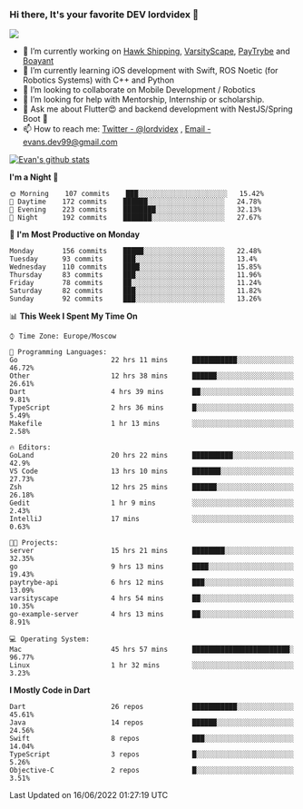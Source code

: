 ### Hi there, It's your favorite DEV lordvidex 👋
<img src="https://komarev.com/ghpvc/?username=lordvidex&label=Views&color=blue&style=plastic" />
<!--
**lordvidex/lordvidex** is a ✨ _special_ ✨ repository because its `README.md` (this file) appears on your GitHub profile.
Here are some ideas to get you started:
-->

- 🔭 I’m currently working on [Hawk Shipping](https://hawkshipping.com), [VarsityScape](https://varsityscape.com), [PayTrybe](https://www.paytrybe.com) and [Boayant](https://www.github.com/boayant-dev)
- 🌱 I’m currently learning iOS development with Swift, ROS Noetic (for Robotics Systems) with C++ and Python
- 👯 I’m looking to collaborate on Mobile Development / Robotics
- 🤔 I’m looking for help with Mentorship, Internship or scholarship.
- 💬 Ask me about Flutter😍 and backend development with NestJS/Spring Boot 🔮
- 📫 How to reach me: [Twitter - @lordvidex](https://twitter.com/lordvidex) , [Email - evans.dev99@gmail.com](mailto:evans.dev99@gmail.com?body=Hello%20Evans,)

<div>
<!-- <a href="https://github.com/lordvidex">
  <img src="https://github-readme-stats.vercel.app/api/top-langs/?username=lordvidex&theme=light" />
</a>    -->
<!-- [![Top Langs](https://github-readme-stats.vercel.app/api/top-langs/?username=lordvidex)](https://github.com/lordvidex/)  -->

<a href="https://github.com/lordvidex">
 <img src="https://github-readme-stats.vercel.app/api?username=lordvidex&show_icons=true&theme=light&line_height=27" alt="Evan's github stats"/>
</a>
</div>


<!--
  <a href="https://github.com/iampawan/FlutterExampleApps">
    <img align="center" src="https://github-readme-stats.vercel.app/api/pin/?username=iampawan&repo=FlutterExampleApps&theme=light" />

  </a>
  <a href="https://github.com/iampawan/VelocityX">
   <img align="center" src="https://github-readme-stats.vercel.app/api/pin/?username=iampawan&repo=VelocityX&theme=light" />
  </a>
-->
<!--START_SECTION:waka-->
**I'm a Night 🦉** 

```text
🌞 Morning    107 commits    ███░░░░░░░░░░░░░░░░░░░░░░   15.42% 
🌆 Daytime    172 commits    ██████░░░░░░░░░░░░░░░░░░░   24.78% 
🌃 Evening    223 commits    ████████░░░░░░░░░░░░░░░░░   32.13% 
🌙 Night      192 commits    ███████░░░░░░░░░░░░░░░░░░   27.67%

```
📅 **I'm Most Productive on Monday** 

```text
Monday       156 commits    █████░░░░░░░░░░░░░░░░░░░░   22.48% 
Tuesday      93 commits     ███░░░░░░░░░░░░░░░░░░░░░░   13.4% 
Wednesday    110 commits    ████░░░░░░░░░░░░░░░░░░░░░   15.85% 
Thursday     83 commits     ███░░░░░░░░░░░░░░░░░░░░░░   11.96% 
Friday       78 commits     ██░░░░░░░░░░░░░░░░░░░░░░░   11.24% 
Saturday     82 commits     ███░░░░░░░░░░░░░░░░░░░░░░   11.82% 
Sunday       92 commits     ███░░░░░░░░░░░░░░░░░░░░░░   13.26%

```


📊 **This Week I Spent My Time On** 

```text
⌚︎ Time Zone: Europe/Moscow

💬 Programming Languages: 
Go                       22 hrs 11 mins      ███████████░░░░░░░░░░░░░░   46.72% 
Other                    12 hrs 38 mins      ██████░░░░░░░░░░░░░░░░░░░   26.61% 
Dart                     4 hrs 39 mins       ██░░░░░░░░░░░░░░░░░░░░░░░   9.81% 
TypeScript               2 hrs 36 mins       █░░░░░░░░░░░░░░░░░░░░░░░░   5.49% 
Makefile                 1 hr 13 mins        ░░░░░░░░░░░░░░░░░░░░░░░░░   2.58%

🔥 Editors: 
GoLand                   20 hrs 22 mins      ██████████░░░░░░░░░░░░░░░   42.9% 
VS Code                  13 hrs 10 mins      ███████░░░░░░░░░░░░░░░░░░   27.73% 
Zsh                      12 hrs 25 mins      ██████░░░░░░░░░░░░░░░░░░░   26.18% 
Gedit                    1 hr 9 mins         ░░░░░░░░░░░░░░░░░░░░░░░░░   2.43% 
IntelliJ                 17 mins             ░░░░░░░░░░░░░░░░░░░░░░░░░   0.63%

🐱‍💻 Projects: 
server                   15 hrs 21 mins      ████████░░░░░░░░░░░░░░░░░   32.35% 
go                       9 hrs 13 mins       ████░░░░░░░░░░░░░░░░░░░░░   19.43% 
paytrybe-api             6 hrs 12 mins       ███░░░░░░░░░░░░░░░░░░░░░░   13.09% 
varsityscape             4 hrs 54 mins       ██░░░░░░░░░░░░░░░░░░░░░░░   10.35% 
go-example-server        4 hrs 13 mins       ██░░░░░░░░░░░░░░░░░░░░░░░   8.91%

💻 Operating System: 
Mac                      45 hrs 57 mins      ████████████████████████░   96.77% 
Linux                    1 hr 32 mins        ░░░░░░░░░░░░░░░░░░░░░░░░░   3.23%

```

**I Mostly Code in Dart** 

```text
Dart                     26 repos            ███████████░░░░░░░░░░░░░░   45.61% 
Java                     14 repos            ██████░░░░░░░░░░░░░░░░░░░   24.56% 
Swift                    8 repos             ███░░░░░░░░░░░░░░░░░░░░░░   14.04% 
TypeScript               3 repos             █░░░░░░░░░░░░░░░░░░░░░░░░   5.26% 
Objective-C              2 repos             █░░░░░░░░░░░░░░░░░░░░░░░░   3.51%

```



 Last Updated on 16/06/2022 01:27:19 UTC
<!--END_SECTION:waka-->
